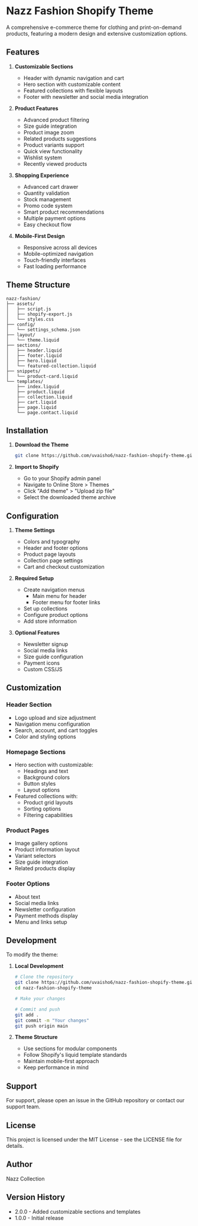 # Nazz Fashion Shopify Theme

A comprehensive e-commerce theme for clothing and print-on-demand products, featuring a modern design and extensive customization options.

## Features

1. **Customizable Sections**
   - Header with dynamic navigation and cart
   - Hero section with customizable content
   - Featured collections with flexible layouts
   - Footer with newsletter and social media integration

2. **Product Features**
   - Advanced product filtering
   - Size guide integration
   - Product image zoom
   - Related products suggestions
   - Product variants support
   - Quick view functionality
   - Wishlist system
   - Recently viewed products

3. **Shopping Experience**
   - Advanced cart drawer
   - Quantity validation
   - Stock management
   - Promo code system
   - Smart product recommendations
   - Multiple payment options
   - Easy checkout flow

4. **Mobile-First Design**
   - Responsive across all devices
   - Mobile-optimized navigation
   - Touch-friendly interfaces
   - Fast loading performance

## Theme Structure

```
nazz-fashion/
├── assets/
│   ├── script.js
│   ├── shopify-export.js
│   └── styles.css
├── config/
│   └── settings_schema.json
├── layout/
│   └── theme.liquid
├── sections/
│   ├── header.liquid
│   ├── footer.liquid
│   ├── hero.liquid
│   └── featured-collection.liquid
├── snippets/
│   └── product-card.liquid
└── templates/
    ├── index.liquid
    ├── product.liquid
    ├── collection.liquid
    ├── cart.liquid
    ├── page.liquid
    └── page.contact.liquid
```

## Installation

1. **Download the Theme**
   ```bash
   git clone https://github.com/uvaisho6/nazz-fashion-shopify-theme.git
   ```

2. **Import to Shopify**
   - Go to your Shopify admin panel
   - Navigate to Online Store > Themes
   - Click "Add theme" > "Upload zip file"
   - Select the downloaded theme archive

## Configuration

1. **Theme Settings**
   - Colors and typography
   - Header and footer options
   - Product page layouts
   - Collection page settings
   - Cart and checkout customization

2. **Required Setup**
   - Create navigation menus
     * Main menu for header
     * Footer menu for footer links
   - Set up collections
   - Configure product options
   - Add store information

3. **Optional Features**
   - Newsletter signup
   - Social media links
   - Size guide configuration
   - Payment icons
   - Custom CSS/JS

## Customization

### Header Section
- Logo upload and size adjustment
- Navigation menu configuration
- Search, account, and cart toggles
- Color and styling options

### Homepage Sections
- Hero section with customizable:
  * Headings and text
  * Background colors
  * Button styles
  * Layout options
- Featured collections with:
  * Product grid layouts
  * Sorting options
  * Filtering capabilities

### Product Pages
- Image gallery options
- Product information layout
- Variant selectors
- Size guide integration
- Related products display

### Footer Options
- About text
- Social media links
- Newsletter configuration
- Payment methods display
- Menu and links setup

## Development

To modify the theme:

1. **Local Development**
   ```bash
   # Clone the repository
   git clone https://github.com/uvaisho6/nazz-fashion-shopify-theme.git
   cd nazz-fashion-shopify-theme

   # Make your changes
   
   # Commit and push
   git add .
   git commit -m "Your changes"
   git push origin main
   ```

2. **Theme Structure**
   - Use sections for modular components
   - Follow Shopify's liquid template standards
   - Maintain mobile-first approach
   - Keep performance in mind

## Support

For support, please open an issue in the GitHub repository or contact our support team.

## License

This project is licensed under the MIT License - see the LICENSE file for details.

## Author

Nazz Collection

## Version History

- 2.0.0 - Added customizable sections and templates
- 1.0.0 - Initial release

